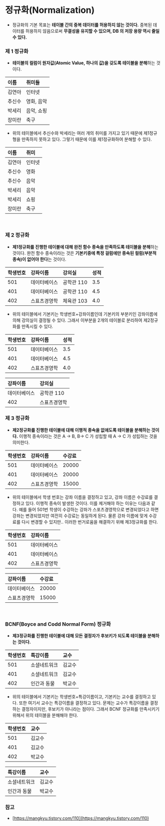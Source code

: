 # 정규화(Normalization)

- 정규화의 기본 목표는 **테이블 간의 중복 데이터를 허용하지 않는 것이다.** 중복된 데이터를 허용하지 않음으로써 **무결성을 유지할 수 있으며, DB 의 저장 용량 역시 줄일 수 있다.**

### 제 1 정규화

- **테이블의 컬럼이 원자값(Atomic Value, 하나의 값)을 갖도록 테이블을 분해**하는 것이다.

| 이름  | 취미들    |
|:----|:-------|
| 김연아 | 인터넷    |
| 추신수 | 영화, 음악 |
| 박세리 | 음악, 쇼핑 |
| 장미란 | 축구     |
- 위의 테이블에서 추신수와 박세리는 여러 개의 취미를 가지고 있기 때문에 제1정규형을 만족하지 못하고 있다. 그렇기 때문에 이를 제1정규화하여 분해할 수 있다.

| 이름  | 취미  |
|:----|:----|
| 김연아 | 인터넷 |
| 추신수 | 영화  |
| 추신수 | 음악  |
| 박세리 | 음악  |
| 박세리 | 쇼핑  |
| 장미란 | 축구  |

<br>

### 제 2 정규화

- **제1정규화를 진행한 테이블에 대해 완전 함수 종속을 만족하도록 테이블을 분해**하는 것이다. 완전 함수 종속이라는 것은 **기본키중에 특정 걸럼에만 종속된 컬럼(부분적 종속)이 없어야 한다**는 것이다.

| 학생번호 | 강좌이름   | 강의실     | 성적  |
|:-----|:-------|:--------|:----|
| 501  | 데이터베이스 | 공학관 110 | 3.5 |
| 401  | 데이터베이스 | 공학관 110 | 4.5 |
| 402  | 스표츠경영학 | 체육관 103 | 4.0 |
- 위의 테이블에서 기본키는 학생번호+강좌이름인데 기본키의 부분키인 강좌이름에 의해 강의실이 결정될 수 있다. 그래서 이부분을 2개의 테이블로 분리하여 제2정규화를 만족시킬 수 있다.

| 학생번호 | 강좌이름   | 성적  |
|:-----|:-------|:----|
| 501  | 데이터베이스 | 3.5 |
| 401  | 데이터베이스 | 4.5 |
| 402  | 스표츠경영학 | 4.0 |

| 강좌이름   | 강의실     |
|:-------|:--------|
| 데이터베이스 | 공학관 110 |
| 402    | 스표츠경영학  | 체육관 103 |

### 제 3 정규화

- **제2정규화를 진행한 테이블에 대해 이행적 종속을 없애도록 테이블을 분해하는 것이다.** 이행적 종속이라는 것은 A -> B, B-> C 가 성립할 때 A -> C 가 성립하는 것을 의미한다.

| 학생번호 | 강좌이름   | 수강료   |
|:-----|:-------|:------|
| 501  | 데이터베이스 | 20000 |
| 401  | 데이터베이스 | 20000 |
| 402  | 스표츠경영학 | 15000 |

- 위의 테이블에서 학생 번호는 강좌 이름을 결정하고 있고, 강좌 이름은 수강료를 결정하고 있다. 이행적 종속이 발생한 것이다. 이를 제거해야 하는 이유는 다음과 같다.
예를 들어 501번 학생이 수강하는 강좌가 스포츠경영학으로 변경되었다고 하면 강좌는 변경되었지만 여전히 수강료는 동일하게 된다. 물론 강좌 이름에 맞게 수강료를 다시 변경할 수 있지만..
이러한 번거로움을 해결하기 위해 제3정규화를 한다.

| 학생번호 | 강좌이름   |
|:-----|:-------|
| 501  | 데이터베이스 |
| 401  | 데이터베이스 |
| 402  | 스표츠경영학 |

| 강좌이름   | 수강료   |
|:-------|:------|
| 데이터베이스 | 20000 |
| 스표츠경영학 | 15000 |

<br>

### BCNF(Boyce and Codd Normal Form) 정규화

- **제3정규화를 진행한 테이블에 대해 모든 결정자가 후보키가 되도록 테이블을 분해하는 것이다.**

| 학생번호 | 특강이름   | 교수  |
|:-----|:-------|:----|
| 501  | 소셜네트워크 | 김교수 |
| 401  | 소셜네트워크 | 김교수 |
| 402  | 인간과 동물 | 박교수 |
- 위의 테이블에서 기본키는 학생번호+특강이름이고, 기본키는 교수를 결정하고 있다. 또한 여기서 교수는 특강이름을 결정하고 있다.
문제는 교수가 특강이름을 결정하는 결정자이지만, 후보키가 아니라는 점이다. 그래서 BCNF 정규화를 만족시키기 위해서 위의 테이블을 분해해야 한다. 

| 학생번호 | 교수  |
|:-----|:----|
| 501  | 김교수 |
| 401  | 김교수 |
| 402  | 박교수 |

| 특강이름   | 교수  |
|:-------|:----|
| 소셜네트워크 | 김교수 |
| 인간과 동물 | 박교수 |

### 참고

- [https://mangkyu.tistory.com/110](https://mangkyu.tistory.com/110)